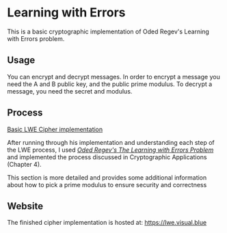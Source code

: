 # Learning with Errors 
This is a basic cryptographic implementation of Oded Regev's Learning with Errors problem. 

## Usage
You can encrypt and decrypt messages.
In order to encrypt a message you need the A and B public key, and the public prime modulus. To decrypt a message, you need the secret and modulus.


## Process
[Basic LWE Cipher implementation](https://asecuritysite.com/encryption/lwe2)

After running through his implementation and understanding each step of the LWE process,
I used [_Oded Regev's The Learning with Errors Problem_](https://cims.nyu.edu/~regev/papers/lwesurvey.pdf) and implemented the process
discussed in Cryptographic Applications (Chapter 4).

This section is more detailed and provides some additional information about how to pick 
a prime modulus to ensure security and correctness

## Website
The finished cipher implementation is hosted at: https://lwe.visual.blue

